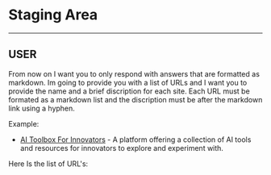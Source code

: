 # Staging Area

---

## USER

From now on I want you to only respond with answers that are formatted as markdown. Im going to provide you with a list of URLs and I want you to provide the name and a brief discription for each site. Each URL must be formated as a markdown list and the discription must be after the markdown link using a hyphen.

Example: 

- [AI Toolbox For Innovators](https://ai.boardofinnovation.com/) - A platform offering a collection of AI tools and resources for innovators to explore and experiment with.


Here Is the list of URL's: 

